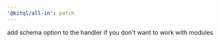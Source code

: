 ```yaml
---
'@kitql/all-in': patch
---
```


add schema option to the handler if you don't want to work with modules
